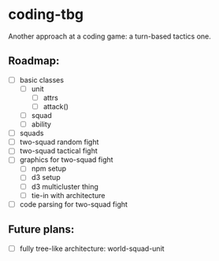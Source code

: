 # coding-tbg
Another approach at a coding game: a turn-based tactics one.

## Roadmap:

- [ ] basic classes
    - [ ] unit
        - [ ] attrs
        - [ ] attack()
    - [ ] squad
    - [ ] ability
- [ ] squads
- [ ] two-squad random fight
- [ ] two-squad tactical fight
- [ ] graphics for two-squad fight
    - [ ] npm setup
    - [ ] d3 setup
    - [ ] d3 multicluster thing
    - [ ] tie-in with architecture
- [ ] code parsing for two-squad fight

## Future plans:

- [ ] fully tree-like architecture: world-squad-unit